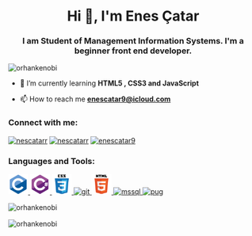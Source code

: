<h1 align="center">Hi 👋, I'm Enes Çatar</h1>
<h3 align="center">I am Student of Management Information Systems. I'm a beginner front end developer.</h3>

<p align="left"> <img src="https://komarev.com/ghpvc/?username=orhankenobi&label=Profile%20views&color=175e29&style=flat" alt="orhankenobi" /> </p>

- 🌱 I’m currently learning **HTML5 , CSS3 and JavaScript**

- 📫 How to reach me **enescatar9@icloud.com**

<h3 align="left">Connect with me:</h3>
<p align="left">
<a href="https://twitter.com/nescatarr" target="blank"><img align="center" src="https://raw.githubusercontent.com/rahuldkjain/github-profile-readme-generator/master/src/images/icons/Social/twitter.svg" alt="nescatarr" height="30" width="40" /></a>
<a href="https://instagram.com/nescatarr" target="blank"><img align="center" src="https://raw.githubusercontent.com/rahuldkjain/github-profile-readme-generator/master/src/images/icons/Social/instagram.svg" alt="nescatarr" height="30" width="40" /></a>
<a href="https://discord.gg/enescatar9" target="blank"><img align="center" src="https://raw.githubusercontent.com/rahuldkjain/github-profile-readme-generator/master/src/images/icons/Social/discord.svg" alt="enescatar9" height="30" width="40" /></a>
</p>

<h3 align="left">Languages and Tools:</h3>
<p align="left"> <a href="https://www.cprogramming.com/" target="_blank" rel="noreferrer"> <img src="https://raw.githubusercontent.com/devicons/devicon/master/icons/c/c-original.svg" alt="c" width="40" height="40"/> </a> <a href="https://www.w3schools.com/cs/" target="_blank" rel="noreferrer"> <img src="https://raw.githubusercontent.com/devicons/devicon/master/icons/csharp/csharp-original.svg" alt="csharp" width="40" height="40"/> </a> <a href="https://www.w3schools.com/css/" target="_blank" rel="noreferrer"> <img src="https://raw.githubusercontent.com/devicons/devicon/master/icons/css3/css3-original-wordmark.svg" alt="css3" width="40" height="40"/> </a> <a href="https://git-scm.com/" target="_blank" rel="noreferrer"> <img src="https://www.vectorlogo.zone/logos/git-scm/git-scm-icon.svg" alt="git" width="40" height="40"/> </a> <a href="https://www.w3.org/html/" target="_blank" rel="noreferrer"> <img src="https://raw.githubusercontent.com/devicons/devicon/master/icons/html5/html5-original-wordmark.svg" alt="html5" width="40" height="40"/> </a> <a href="https://www.microsoft.com/en-us/sql-server" target="_blank" rel="noreferrer"> <img src="https://www.svgrepo.com/show/303229/microsoft-sql-server-logo.svg" alt="mssql" width="40" height="40"/> </a> <a href="https://pugjs.org" target="_blank" rel="noreferrer"> <img src="https://cdn.worldvectorlogo.com/logos/pug.svg" alt="pug" width="40" height="40"/> </a> </p>

<p><img align="center" src="https://github-readme-stats.vercel.app/api/top-langs?username=orhankenobi&show_icons=true&locale=en&layout=compact" alt="orhankenobi" /></p>

<p><img align="center" src="https://github-readme-streak-stats.herokuapp.com/?user=orhankenobi&" alt="orhankenobi" /></p>
